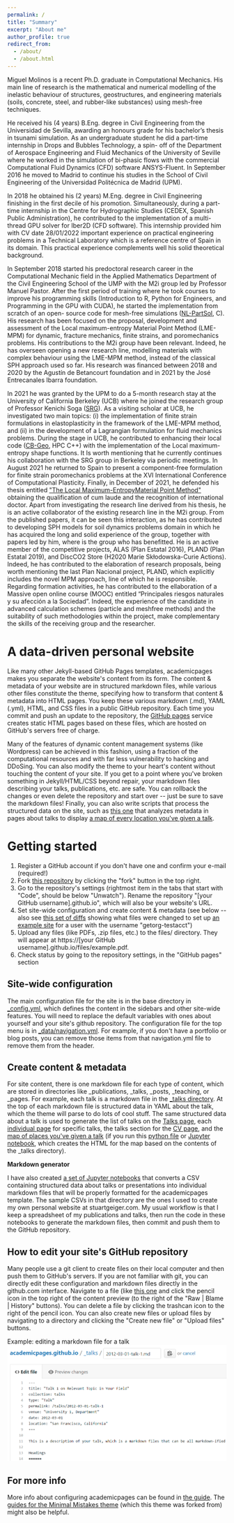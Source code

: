 ```yaml
---
permalink: /
title: "Summary"
excerpt: "About me"
author_profile: true
redirect_from: 
  - /about/
  - /about.html
---
```


Miguel Molinos is a recent Ph.D. graduate in Computational Mechanics. His main line of
research is the mathematical and numerical modelling of the inelastic behaviour of structures,
geostructures, and engineering materials (soils, concrete, steel, and rubber-like substances)
using mesh-free techniques.

He received his (4 years) B.Eng. degree in Civil Engineering from the Universidad de Sevilla,
awarding an honours grade for his bachelor’s thesis in tsunami simulation. As an
undergraduate student he did a part-time internship in Drops and Bubbles Technology, a spin-
off of the Department of Aerospace Engineering and Fluid Mechanics of the University of
Seville where he worked in the simulation of bi-phasic flows with the commercial
Computational Fluid Dynamics (CFD) software ANSYS-Fluent. In September 2016 he moved to
Madrid to continue his studies in the School of Civil Engineering of the Universidad Politécnica
de Madrid (UPM).

In 2018 he obtained his (2 years) M.Eng. degree in Civil Engineering finishing in the first decile
of his promotion. Simultaneously, during a part-time internship in the Centre for Hydrographic
Studies (CEDEX, Spanish Public Administration), he contributed to the implementation of a
multi-thread GPU solver for Iber2D (CFD software). This internship provided him with
CV date 28/01/2022 important experience on practical engineering problems in a Technical Laboratory which is a
reference centre of Spain in its domain. This practical experience complements well his solid
theoretical background.

In September 2018 started his predoctoral research career in the Computational Mechanic
field in the Applied Mathematics Department of the Civil Engineering School of the UMP with
the M2i group led by Professor Manuel Pastor. After the first period of training where he took
courses to improve his programming skills (Introduction to R, Python for Engineers, and
Programming in the GPU with CUDA), he started the implementation from scratch of an open-
source code for mesh-free simulations ([NL-PartSol](https://github.com/migmolper/NL-PartSol), C). His research has been focused on the
proposal, development and assessment of the Local maximum-entropy Material Point
Method (LME-MPM) for dynamic, fracture mechanics, finite strains, and poromechanics
problems. His contributions to the M2i group have been relevant. Indeed, he has overseen
opening a new research line, modelling materials with complex behaviour using the LME-MPM
method, instead of the classical SPH approach used so far. His research was financed between
2018 and 2020 by the Agustín de Betancourt foundation and in 2021 by the José Entrecanales
Ibarra foundation.

In 2021 he was granted by the UPM to do a 5-month research stay at the University of
California Berkeley (UCB) where he joined the research group of Professor Kenichi Soga ([SRG](https://geomechanics.berkeley.edu/)).
As a visiting scholar at UCB, he investigated two main topics: (i) the implementation of finite
strain formulations in elastoplasticity in the framework of the LME-MPM method, and (ii) in
the development of a Lagrangian formulation for fluid mechanics problems. During the stage
in UCB, he contributed to enhancing their local code ([CB-Geo](https://github.com/geomechanics/mpm), HPC C++) with the
implementation of the Local maximum-entropy shape functions. It Is worth mentioning that
he currently continues his collaboration with the SRG group in Berkeley via periodic meetings.
In August 2021 he returned to Spain to present a component-free formulation for finite strain
poromechanics problems at the XVI International Conference of Computational Plasticity.
Finally, in December of 2021, he defended his thesis entitled ["The Local Maximum-EntropyMaterial Point Method"](https://oa.upm.es/69327/) obtaining the qualification of cum laude and the recognition of
international doctor. Apart from investigating the research line derived from his thesis, he is
an active collaborator of the existing research line in the M2i group. From the published
papers, it can be seen this interaction, as he has contributed to developing SPH models for soil
dynamics problems domain in which he has acquired the long and solid experience of the
group, together with papers led by him, where is the group who has benefitted. He is an active
member of the competitive projects, ALAS (Plan Estatal 2016), PLAND (Plan Estatal 2019), and
DiscCO2 Store (H2020 Marie Skłodowska-Curie Actions). Indeed, he has contributed to the
elaboration of research proposals, being worth mentioning the last Plan Nacional project,
PLAND, which explicitly includes the novel MPM approach, line of which he is responsible.
Regarding formation activities, he has contributed to the ellaboration of a Massive open
online course (MOOC) entitled “Principales riesgos naturales y su afección a la Sociedad”.
Indeed, the experience of the candidate in advanced calculation schemes (particle and
meshfree methods) and the suitability of such methodologies within the project, make
complementary the skills of the receiving group and the researcher.


A data-driven personal website
======
Like many other Jekyll-based GitHub Pages templates, academicpages makes you separate the website's content from its form. The content & metadata of your website are in structured markdown files, while various other files constitute the theme, specifying how to transform that content & metadata into HTML pages. You keep these various markdown (.md), YAML (.yml), HTML, and CSS files in a public GitHub repository. Each time you commit and push an update to the repository, the [GitHub pages](https://pages.github.com/) service creates static HTML pages based on these files, which are hosted on GitHub's servers free of charge.

Many of the features of dynamic content management systems (like Wordpress) can be achieved in this fashion, using a fraction of the computational resources and with far less vulnerability to hacking and DDoSing. You can also modify the theme to your heart's content without touching the content of your site. If you get to a point where you've broken something in Jekyll/HTML/CSS beyond repair, your markdown files describing your talks, publications, etc. are safe. You can rollback the changes or even delete the repository and start over -- just be sure to save the markdown files! Finally, you can also write scripts that process the structured data on the site, such as [this one](https://github.com/academicpages/academicpages.github.io/blob/master/talkmap.ipynb) that analyzes metadata in pages about talks to display [a map of every location you've given a talk](https://academicpages.github.io/talkmap.html).

Getting started
======
1. Register a GitHub account if you don't have one and confirm your e-mail (required!)
1. Fork [this repository](https://github.com/academicpages/academicpages.github.io) by clicking the "fork" button in the top right. 
1. Go to the repository's settings (rightmost item in the tabs that start with "Code", should be below "Unwatch"). Rename the repository "[your GitHub username].github.io", which will also be your website's URL.
1. Set site-wide configuration and create content & metadata (see below -- also see [this set of diffs](http://archive.is/3TPas) showing what files were changed to set up [an example site](https://getorg-testacct.github.io) for a user with the username "getorg-testacct")
1. Upload any files (like PDFs, .zip files, etc.) to the files/ directory. They will appear at https://[your GitHub username].github.io/files/example.pdf.  
1. Check status by going to the repository settings, in the "GitHub pages" section

Site-wide configuration
------
The main configuration file for the site is in the base directory in [_config.yml](https://github.com/academicpages/academicpages.github.io/blob/master/_config.yml), which defines the content in the sidebars and other site-wide features. You will need to replace the default variables with ones about yourself and your site's github repository. The configuration file for the top menu is in [_data/navigation.yml](https://github.com/academicpages/academicpages.github.io/blob/master/_data/navigation.yml). For example, if you don't have a portfolio or blog posts, you can remove those items from that navigation.yml file to remove them from the header. 

Create content & metadata
------
For site content, there is one markdown file for each type of content, which are stored in directories like _publications, _talks, _posts, _teaching, or _pages. For example, each talk is a markdown file in the [_talks directory](https://github.com/academicpages/academicpages.github.io/tree/master/_talks). At the top of each markdown file is structured data in YAML about the talk, which the theme will parse to do lots of cool stuff. The same structured data about a talk is used to generate the list of talks on the [Talks page](https://academicpages.github.io/talks), each [individual page](https://academicpages.github.io/talks/2012-03-01-talk-1) for specific talks, the talks section for the [CV page](https://academicpages.github.io/cv), and the [map of places you've given a talk](https://academicpages.github.io/talkmap.html) (if you run this [python file](https://github.com/academicpages/academicpages.github.io/blob/master/talkmap.py) or [Jupyter notebook](https://github.com/academicpages/academicpages.github.io/blob/master/talkmap.ipynb), which creates the HTML for the map based on the contents of the _talks directory).

**Markdown generator**

I have also created [a set of Jupyter notebooks](https://github.com/academicpages/academicpages.github.io/tree/master/markdown_generator
) that converts a CSV containing structured data about talks or presentations into individual markdown files that will be properly formatted for the academicpages template. The sample CSVs in that directory are the ones I used to create my own personal website at stuartgeiger.com. My usual workflow is that I keep a spreadsheet of my publications and talks, then run the code in these notebooks to generate the markdown files, then commit and push them to the GitHub repository.

How to edit your site's GitHub repository
------
Many people use a git client to create files on their local computer and then push them to GitHub's servers. If you are not familiar with git, you can directly edit these configuration and markdown files directly in the github.com interface. Navigate to a file (like [this one](https://github.com/academicpages/academicpages.github.io/blob/master/_talks/2012-03-01-talk-1.md) and click the pencil icon in the top right of the content preview (to the right of the "Raw | Blame | History" buttons). You can delete a file by clicking the trashcan icon to the right of the pencil icon. You can also create new files or upload files by navigating to a directory and clicking the "Create new file" or "Upload files" buttons. 

Example: editing a markdown file for a talk
![Editing a markdown file for a talk](/images/editing-talk.png)

For more info
------
More info about configuring academicpages can be found in [the guide](https://academicpages.github.io/markdown/). The [guides for the Minimal Mistakes theme](https://mmistakes.github.io/minimal-mistakes/docs/configuration/) (which this theme was forked from) might also be helpful.

